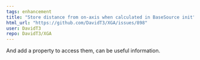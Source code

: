 ```yaml
---
tags: enhancement
title: "Store distance from on-axis when calculated in BaseSource init"
html_url: "https://github.com/DavidT3/XGA/issues/898"
user: DavidT3
repo: DavidT3/XGA
---
```


And add a property to access them, can be useful information.
